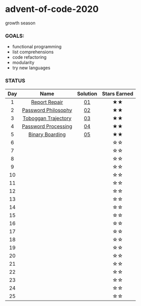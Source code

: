 # advent-of-code-2020
growth season

### GOALS:
* functional programming
* list comprehensions
* code refactoring
* modularity
* try new languages

### STATUS

| Day | Name | Solution | Stars Earned |
| :------: | :-------------------: | :--------------: | :--------------: |
| 1 | [Report Repair](https://adventofcode.com/2020/day/1) | [01](day01/report-repair.py) | ★★ |
| 2 | [Password Philosophy](https://adventofcode.com/2020/day/2) | [02](day02/password-philosophy.py) | ★★ |
| 3 | [Toboggan Trajectory](https://adventofcode.com/2020/day/3) | [03](day03/toboggan-trajectory.py) | ★★ |
| 4 | [Password Processing](https://adventofcode.com/2020/day/4) | [04](day04/password-processing.py) | ★★ |
| 5 | [Binary Boarding](https://adventofcode.com/2020/day/5) | [05](day05/binary-boarding.py) | ★★ |
| 6 |  |  | ☆☆ |
| 7 |  |  | ☆☆ |
| 8 |  |  | ☆☆ |
| 9 |  |  | ☆☆ |
| 10 |  |  | ☆☆ |
| 11 |  |  | ☆☆ |
| 12 |  |  | ☆☆ |
| 13 |  |  | ☆☆ |
| 14 |  |  | ☆☆ |
| 15 |  |  | ☆☆ |
| 16 |  |  | ☆☆ |
| 17 |  |  | ☆☆ |
| 18 |  |  | ☆☆ |
| 19 |  |  | ☆☆ |
| 20 |  |  | ☆☆ |
| 21 |  |  | ☆☆ |
| 22 |  |  | ☆☆ |
| 23 |  |  | ☆☆ |
| 24 |  |  | ☆☆ |
| 25 |  |  | ☆☆ |
